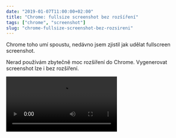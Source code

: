 ```yaml
---
date: "2019-01-07T11:00:00+02:00"
title: "Chrome: fullsize screenshot bez rozšíření"
tags: ["chrome", "screenshot"]
slug: "chrome-fullsize-screenshot-bez-rozsireni"
---
```


Chrome toho umí spoustu, nedávno jsem zjistil jak udělat fullscreen screenshot.

<!--more-->

Nerad používám zbytečně moc rozšíření do Chrome. Vygenerovat screenshot lze i bez rozšíření.

<video class="mx-auto" src="//i.imgur.com/3eMFeHn.mp4" autoplay controls></video>
